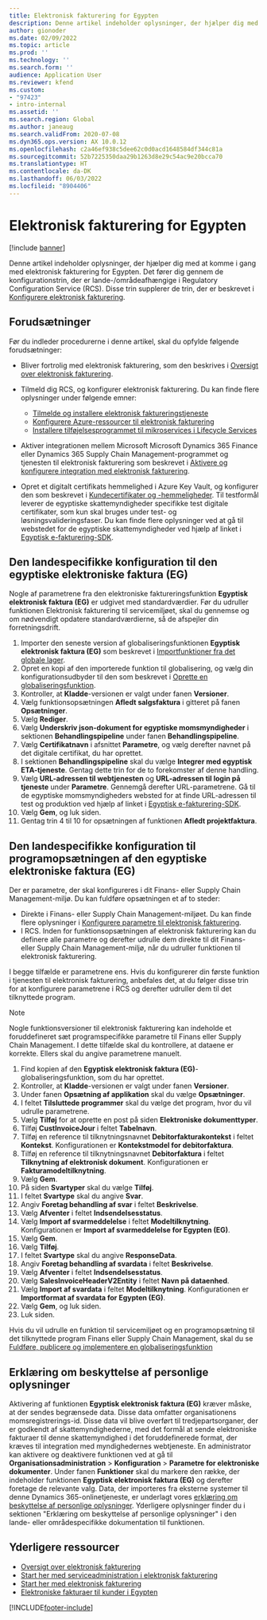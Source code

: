 ```yaml
---
title: Elektronisk fakturering for Egypten
description: Denne artikel indeholder oplysninger, der hjælper dig med at komme i gang med elektronisk fakturering for Egypten i Microsoft Dynamics 365 Finance og Dynamics 365 Supply Chain Management.
author: gionoder
ms.date: 02/09/2022
ms.topic: article
ms.prod: ''
ms.technology: ''
ms.search.form: ''
audience: Application User
ms.reviewer: kfend
ms.custom:
- "97423"
- intro-internal
ms.assetid: ''
ms.search.region: Global
ms.author: janeaug
ms.search.validFrom: 2020-07-08
ms.dyn365.ops.version: AX 10.0.12
ms.openlocfilehash: c2a46ef938c5dee62c0d0acd1648584df344c81a
ms.sourcegitcommit: 52b7225350daa29b1263d8e29c54ac9e20bcca70
ms.translationtype: HT
ms.contentlocale: da-DK
ms.lasthandoff: 06/03/2022
ms.locfileid: "8904406"
---
```

# <a name="electronic-invoicing-for-egypt"></a>Elektronisk fakturering for Egypten

[!include [banner](../includes/banner.md)]

Denne artikel indeholder oplysninger, der hjælper dig med at komme i gang med elektronisk fakturering for Egypten. Det fører dig gennem de konfigurationstrin, der er lande-/områdeafhængige i Regulatory Configuration Service (RCS). Disse trin supplerer de trin, der er beskrevet i [Konfigurere elektronisk fakturering](e-invoicing-set-up-overview.md).

## <a name="prerequisites"></a>Forudsætninger

Før du indleder procedurerne i denne artikel, skal du opfylde følgende forudsætninger:

- Bliver fortrolig med elektronisk fakturering, som den beskrives i [Oversigt over elektronisk fakturering](e-invoicing-service-overview.md).
- Tilmeld dig RCS, og konfigurer elektronisk fakturering. Du kan finde flere oplysninger under følgende emner:

    - [Tilmelde og installere elektronisk faktureringstjeneste](e-invoicing-sign-up-install.md)
    - [Konfigurere Azure-ressourcer til elektronisk fakturering](e-invoicing-set-up-azure-resources.md)
    - [Installere tilføjelsesprogrammet til mikroservices i Lifecycle Services](e-invoicing-install-add-in-microservices-lcs.md)
    
- Aktiver integrationen mellem Microsoft Microsoft Dynamics 365 Finance eller Dynamics 365 Supply Chain Management-programmet og tjenesten til elektronisk fakturering som beskrevet i [Aktivere og konfigurere integration med elektronisk fakturering](e-invoicing-activate-setup-integration.md).
- Opret et digitalt certifikats hemmelighed i Azure Key Vault, og konfigurer den som beskrevet i [Kundecertifikater og -hemmeligheder](e-invoicing-customer-certificates-secrets.md). Til testformål leverer de egyptiske skattemyndigheder specifikke test digitale certifikater, som kun skal bruges under test- og løsningsvalideringsfaser. Du kan finde flere oplysninger ved at gå til webstedet for de egyptiske skattemyndigheder ved hjælp af linket i [Egyptisk e-fakturering-SDK](https://sdk.invoicing.eta.gov.eg/faq/).

## <a name="country-specific-configuration-for-the-egyptian-electronic-invoice-eg-feature"></a>Den landespecifikke konfiguration til den egyptiske elektroniske faktura (EG)

Nogle af parametrene fra den elektroniske faktureringsfunktion **Egyptisk elektronisk faktura (EG)** er udgivet med standardværdier. Før du udruller funktionen Elektronisk fakturering til servicemiljøet, skal du gennemse og om nødvendigt opdatere standardværdierne, så de afspejler din forretningsdrift.

1. Importer den seneste version af globaliseringsfunktionen **Egyptisk elektronisk faktura (EG)** som beskrevet i [Importfunktioner fra det globale lager](e-invoicing-import-feature-global-repository.md).
2. Opret en kopi af den importerede funktion til globalisering, og vælg din konfigurationsudbyder til den som beskrevet i [Oprette en globaliseringsfunktion](e-invoicing-create-new-globalization-feature.md).
3. Kontroller, at **Kladde**-versionen er valgt under fanen **Versioner**.
4. Vælg funktionsopsætningen **Afledt salgsfaktura** i gitteret på fanen **Opsætninger**.
5. Vælg **Rediger**.
6. Vælg **Underskriv json-dokument for egyptiske momsmyndigheder** i sektionen **Behandlingspipeline** under fanen **Behandlingspipeline**.
7. Vælg **Certifikatnavn** i afsnittet **Parametre**, og vælg derefter navnet på det digitale certifikat, du har oprettet.
8. I sektionen **Behandlingspipeline** skal du vælge **Integrer med egyptisk ETA-tjeneste**. Gentag dette trin for de to forekomster af denne handling.
9. Vælg **URL-adressen til webtjenesten** og **URL-adressen til login på tjeneste** under **Parametre**. Gennemgå derefter URL-parametrene. Gå til de egyptiske momsmyndigheders websted for at finde URL-adressen til test og produktion ved hjælp af linket i [Egyptisk e-fakturering-SDK](https://sdk.invoicing.eta.gov.eg/faq/).
10. Vælg **Gem**, og luk siden.
11. Gentag trin 4 til 10 for opsætningen af funktionen **Afledt projektfaktura**.

## <a name="country-specific-configuration-for-the-egyptian-electronic-invoice-eg-application-setup"></a>Den landespecifikke konfiguration til programopsætningen af den egyptiske elektroniske faktura (EG)

Der er parametre, der skal konfigureres i dit Finans- eller Supply Chain Management-miljø. Du kan fuldføre opsætningen et af to steder:

- Direkte i Finans- eller Supply Chain Management-miljøet. Du kan finde flere oplysninger i [Konfigurere parametre til elektronisk fakturering](e-invoicing-set-up-parameters.md).
- I RCS. Inden for funktionsopsætningen af elektronisk fakturering kan du definere alle parametre og derefter udrulle dem direkte til dit Finans- eller Supply Chain Management-miljø, når du udruller funktionen til elektronisk fakturering.

I begge tilfælde er parametrene ens. Hvis du konfigurerer din første funktion i tjenesten til elektronisk fakturering, anbefales det, at du følger disse trin for at konfigurere parametrene i RCS og derefter udruller dem til det tilknyttede program.

> [!NOTE]
> Nogle funktionsversioner til elektronisk fakturering kan indeholde et foruddefineret sæt programspecifikke parametre til Finans eller Supply Chain Management. I dette tilfælde skal du kontrollere, at dataene er korrekte. Ellers skal du angive parametrene manuelt.

1. Find kopien af den **Egyptisk elektronisk faktura (EG)**-globaliseringsfunktion, som du har oprettet.
2. Kontroller, at **Kladde**-versionen er valgt under fanen **Versioner**.
3. Under fanen **Opsætning af applikation** skal du vælge **Opsætninger**.
4. I feltet **Tilsluttede programmer** skal du vælge det program, hvor du vil udrulle parametrene.
5. Vælg **Tilføj** for at oprette en post på siden **Elektroniske dokumenttyper**.
6. Tilføj **CustInvoiceJour** i feltet **Tabelnavn**.
7. Tilføj en reference til tilknytningsnavnet **Debitorfakturakontekst** i feltet **Kontekst**. Konfigurationen er **Kontekstmodel for debitorfaktura**.
8. Tilføj en reference til tilknytningsnavnet **Debitorfaktura** i feltet **Tilknytning af elektronisk dokument**. Konfigurationen er **Fakturamodeltilknytning**.
9. Vælg **Gem**.
10. På siden **Svartyper** skal du vælge **Tilføj**.
11. I feltet **Svartype** skal du angive **Svar**.
12. Angiv **Foretag behandling af svar** i feltet **Beskrivelse**.
13. Vælg **Afventer** i feltet **Indsendelsesstatus**.
14. Vælg **Import af svarmeddelelse** i feltet **Modeltilknytning**. Konfigurationen er **Import af svarmeddelelse for Egypten (EG)**.
15. Vælg **Gem**.
16. Vælg **Tilføj**.
17. I feltet **Svartype** skal du angive **ResponseData**.
18. Angiv **Foretag behandling af svardata** i feltet **Beskrivelse**.
19. Vælg **Afventer** i feltet **Indsendelsesstatus**.
20. Vælg **SalesInvoiceHeaderV2Entity** i feltet **Navn på dataenhed**.
21. Vælg **Import af svardata** i feltet **Modeltilknytning**. Konfigurationen er **Importformat af svardata for Egypten (EG)**.
22. Vælg **Gem**, og luk siden.
23. Luk siden.

Hvis du vil udrulle en funktion til servicemiljøet og en programopsætning til det tilknyttede program Finans eller Supply Chain Management, skal du se [Fuldføre, publicere og implementere en globaliseringsfunktion](e-invoicing-complete-publish-deploy-globalization-feature.md)

## <a name="privacy-notice"></a>Erklæring om beskyttelse af personlige oplysninger

Aktivering af funktionen **Egyptisk elektronisk faktura (EG)** kræver måske, at der sendes begrænsede data. Disse data omfatter organisationens momsregistrerings-id. Disse data vil blive overført til tredjepartsorganer, der er godkendt af skattemyndighederne, med det formål at sende elektroniske fakturaer til denne skattemyndighed i det foruddefinerede format, der kræves til integration med myndighedernes webtjeneste. En administrator kan aktivere og deaktivere funktionen ved at gå til **Organisationsadministration** \> **Konfiguration** \> **Parametre for elektroniske dokumenter**. Under fanen **Funktioner** skal du markere den række, der indeholder funktionen **Egyptisk elektronisk faktura (EG)** og derefter foretage de relevante valg. Data, der importeres fra eksterne systemer til denne Dynamics 365-onlinetjeneste, er underlagt vores [erklæring om beskyttelse af personlige oplysninger](https://go.microsoft.com/fwlink/?LinkId=512132). Yderligere oplysninger finder du i sektionen "Erklæring om beskyttelse af personlige oplysninger" i den lande- eller områdespecifikke dokumentation til funktionen.

## <a name="additional-resources"></a>Yderligere ressourcer

- [Oversigt over elektronisk fakturering](e-invoicing-service-overview.md)
- [Start her med serviceadministration i elektronisk fakturering](e-invoicing-get-started-service-administration.md)
- [Start her med elektronisk fakturering](e-invoicing-get-started.md)
- [Elektroniske fakturaer til kunder i Egypten](emea-egy-e-invoices.md)

[!INCLUDE[footer-include](../../includes/footer-banner.md)]
